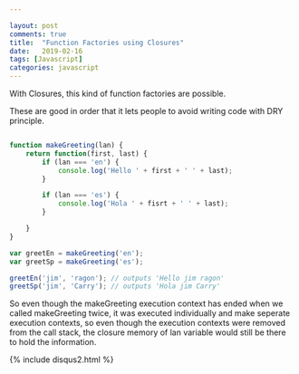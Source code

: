 ```yaml
---

layout: post
comments: true
title:  "Function Factories using Closures"
date:   2019-02-16
tags: [Javascript] 
categories: javascript 
---
```


With Closures, this kind of function factories are possible.

These are good in order that it lets people to avoid 
writing code with DRY principle.

```javascript

function makeGreeting(lan) {
    return function(first, last) {
        if (lan === 'en') {
            console.log('Hello ' + first + ' ' + last);
        }

        if (lan === 'es') {
            console.log('Hola ' + fisrt + ' ' + last);
        }

    }
}

var greetEn = makeGreeting('en');
var greetSp = makeGreeting('es');

greetEn('jim', 'ragon'); // outputs 'Hello jim ragon'
greetSp('jim', 'Carry'); // outputs 'Hola jim Carry'


```

So even though the makeGreeting execution context has ended 
when we called makeGreeting twice, 
it was executed individually and make seperate execution contexts,
so even though the execution contexts were removed from the call stack,
the closure memory of lan variable would still be there to hold the information.



{% include disqus2.html %}

